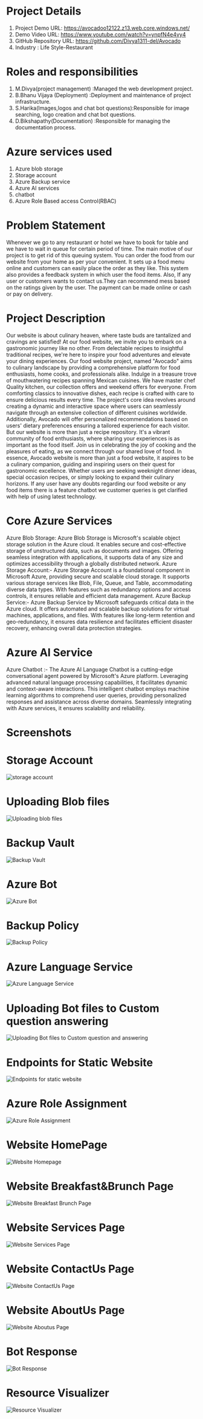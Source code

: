# Project Details
1. Project Demo URL: https://avocadoo12122.z13.web.core.windows.net/
2. Demo Video URL: https://www.youtube.com/watch?v=ynpfN4e4vy4
3. GitHub Repository URL: https://github.com/Divya1311-del/Avocado
4. Industry : Life Style-Restaurant
# Roles and responsibilities
1. M.Divya(project management) :Managed the web development project.
2. B.Bhanu Vijaya (Deployment) :Deployment and maintenance of project infrastructure.
3. S.Harika(Images,logos and chat bot questions):Responsible for image searching, logo creation and chat bot questions.
4. D.Bikshapathy(Documentation) :Responsible for managing the documentation process.
# Azure services used
1. Azure blob storage<br>
2. Storage account<br>
3. Azure Backup service<br>
4. Azure AI services<br>
5. chatbot <br>
6. Azure Role Based access Control(RBAC)
# Problem Statement
Whenever we go to any restaurant or hotel we have to book for table and we have to wait in queue for certain period of time. The main motive of our project is to get rid of this queuing system. You can order the food  from our website from your home as per your convenient. It sets up a food menu online and customers can easily place the order as they like. This system also provides a feedback system in which user the food items. Also, If any user or customers wants to contact us.They can recommend mess based on the ratings given by the user. The payment can be made online or cash or pay on delivery. 
# Project Description
Our website is about culinary heaven, where taste buds are tantalized and cravings are satisfied! At our food website, we invite you to embark on a gastronomic journey like no other. From delectable recipes to insightful traditional recipes, we're here to inspire your food adventures and elevate your dining experiences.
Our food website project, named "Avocado" aims to culinary landscape by providing a comprehensive platform for food enthusiasts, home cooks, and professionals alike. Indulge in a treasure trove of mouthwatering recipes spanning Mexican cuisines. We have master chef Quality kitchen, our collection offers and weekend offers for everyone. From comforting classics to innovative dishes, each recipe is crafted with care to ensure delicious results every time.
The project's core idea revolves around creating a dynamic and interactive space where users can seamlessly navigate through an extensive collection of different cuisines worldwide. Additionally, Avocado will offer personalized recommendations based on users' dietary preferences ensuring a tailored experience for each visitor.
But our website is more than just a recipe repository. It's a vibrant community of food enthusiasts, where sharing your experiences is as important as the food itself. Join us in celebrating the joy of cooking and the pleasures of eating, as we connect through our shared love of food.
In essence, Avocado website is more than just a food website, it aspires to be a culinary companion, guiding and inspiring users on their quest for gastronomic excellence. Whether users are seeking weeknight dinner ideas, special occasion recipes, or simply looking to expand their culinary horizons.
If any user have any doubts regarding our food website or any food items there is a feature chatbot we customer queries is get clarified with help of using latest technology.
          
# Core Azure Services
Azure Blob Storage: Azure Blob Storage is Microsoft's scalable object storage solution in the Azure cloud. It enables secure and cost-effective storage of unstructured data, such as documents and images. Offering seamless integration with applications, it supports data of any size and optimizes accessibility through a globally distributed network. Azure Storage Account:- Azure Storage Account is a foundational component in Microsoft Azure, providing secure and scalable cloud storage. It supports various storage services like Blob, File, Queue, and Table, accommodating diverse data types. With features such as redundancy options and access controls, it ensures reliable and efficient data management. Azure Backup Service:- Azure Backup Service by Microsoft safeguards critical data in the Azure cloud. It offers automated and scalable backup solutions for virtual machines, applications, and files. With features like long-term retention and geo-redundancy, it ensures data resilience and facilitates efficient disaster recovery, enhancing overall data protection strategies. 
# Azure AI Service
Azure Chatbot :- The Azure AI Language Chatbot is a cutting-edge conversational agent powered by Microsoft's Azure platform. Leveraging advanced natural language processing capabilities, it facilitates dynamic and context-aware interactions. This intelligent chatbot employs machine learning algorithms to comprehend user queries, providing personalized responses and assistance across diverse domains. Seamlessly integrating with Azure services, it ensures scalability and reliability.
# Screenshots
# Storage Account

![storage account](https://github.com/Divya1311-del/Avocado/assets/142675512/1cb6e57f-bf8e-4d17-98a0-6aeb61fa9a1b)

# Uploading Blob files
![Uploading blob files](https://github.com/Divya1311-del/Avocado/assets/142675512/d27c24c6-52fe-4fcc-9a69-62d26581507b)


# Backup Vault
![Backup Vault](https://github.com/Divya1311-del/Avocado/assets/142675512/3f145fd6-1a02-4f39-b63e-bdabe80e2e7d)

# Azure Bot

![Azure Bot](https://github.com/Divya1311-del/Avocado/assets/142675512/1ae9b49d-6cd7-45a3-b7b3-6f0462d3193a)


# Backup Policy
![Backup Policy](https://github.com/Divya1311-del/Avocado/assets/142675512/8e4bfac9-3dd0-4b86-b3c7-2da37b2524e5)

# Azure Language Service
![Azure Language Service](https://github.com/Divya1311-del/Avocado/assets/142675512/bc7c4435-4c00-4eee-93a2-b859596c6fc0)

# Uploading Bot files to Custom question answering
![Uploading Bot files to Custom question and answering](https://github.com/Divya1311-del/Avocado/assets/142675512/2fc9047d-c5ee-402e-bd3a-a13f78b66247)

# Endpoints for Static Website
![Endpoints for static website](https://github.com/Divya1311-del/Avocado/assets/142675512/69c2330a-36e5-4862-803c-41fc149a8f39)

# Azure Role Assignment
![Azure Role Assignment](https://github.com/Divya1311-del/Avocado/assets/142675512/31c288f6-ed83-4288-b3da-ea78c1c59dba)

# Website HomePage
![Website Homepage](https://github.com/Divya1311-del/Avocado/assets/142675512/c8cd62bb-4925-443b-9e44-a3a05bad8e79)

# Website Breakfast&Brunch Page
![Website Breakfast Brunch Page](https://github.com/Divya1311-del/Avocado/assets/142675512/e2678a09-c4c8-4fcd-a46c-8c1fa156d8af)

# Website Services Page
![Website Services Page](https://github.com/Divya1311-del/Avocado/assets/142675512/f5d77df2-a5b3-49e2-992a-52cdc61aabb4)

# Website ContactUs Page
![Website ContactUs Page](https://github.com/Divya1311-del/Avocado/assets/142675512/0eefa6b3-2962-4009-9ae2-00013d50a5c8)

# Website AboutUs Page
![Website Aboutus Page](https://github.com/Divya1311-del/Avocado/assets/142675512/847d3d50-3e1b-4a38-9096-4fcf78214626)


# Bot Response
![Bot Response](https://github.com/Divya1311-del/Avocado/assets/142675512/4d8e6435-598c-46b2-b9b5-78db3baed01e)

# Resource Visualizer
![Resource Visualizer](https://github.com/Divya1311-del/Avocado/assets/142675512/12272029-cbc8-4cd2-b273-2e9611ac9955)


